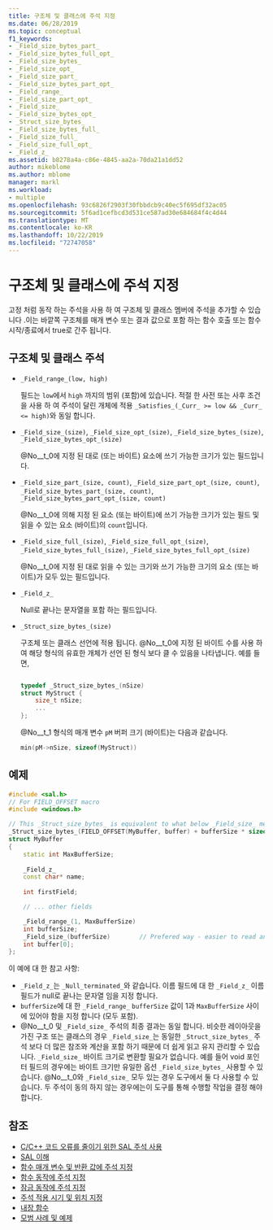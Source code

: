```yaml
---
title: 구조체 및 클래스에 주석 지정
ms.date: 06/28/2019
ms.topic: conceptual
f1_keywords:
- _Field_size_bytes_part_
- _Field_size_bytes_full_opt_
- _Field_size_bytes_
- _Field_size_opt_
- _Field_size_part_
- _Field_size_bytes_part_opt_
- _Field_range_
- _Field_size_part_opt_
- _Field_size_
- _Field_size_bytes_opt_
- _Struct_size_bytes_
- _Field_size_bytes_full_
- _Field_size_full_
- _Field_size_full_opt_
- _Field_z_
ms.assetid: b8278a4a-c86e-4845-aa2a-70da21a1dd52
author: mikeblome
ms.author: mblome
manager: markl
ms.workload:
- multiple
ms.openlocfilehash: 93c6826f2903f30fbbdcb9c40ec5f695df32ac05
ms.sourcegitcommit: 5f6ad1cefbcd3d531ce587ad30e684684f4c4d44
ms.translationtype: MT
ms.contentlocale: ko-KR
ms.lasthandoff: 10/22/2019
ms.locfileid: "72747058"
---
```

# <a name="annotating-structs-and-classes"></a>구조체 및 클래스에 주석 지정

고정 처럼 동작 하는 주석을 사용 하 여 구조체 및 클래스 멤버에 주석을 추가할 수 있습니다 .이는 바깥쪽 구조체를 매개 변수 또는 결과 값으로 포함 하는 함수 호출 또는 함수 시작/종료에서 true로 간주 됩니다.

## <a name="struct-and-class-annotations"></a>구조체 및 클래스 주석

- `_Field_range_(low, high)`

     필드는 `low`에서 `high` 까지의 범위 (포함)에 있습니다.  적절 한 사전 또는 사후 조건을 사용 하 여 주석이 달린 개체에 적용 `_Satisfies_(_Curr_ >= low && _Curr_ <= high)`와 동일 합니다.

- `_Field_size_(size)`, `_Field_size_opt_(size)`, `_Field_size_bytes_(size)`, `_Field_size_bytes_opt_(size)`

     @No__t_0에 지정 된 대로 (또는 바이트) 요소에 쓰기 가능한 크기가 있는 필드입니다.

- `_Field_size_part_(size, count)`, `_Field_size_part_opt_(size, count)`, `_Field_size_bytes_part_(size, count)`, `_Field_size_bytes_part_opt_(size, count)`

     @No__t_0에 의해 지정 된 요소 (또는 바이트)에 쓰기 가능한 크기가 있는 필드 및 읽을 수 있는 요소 (바이트)의 `count`입니다.

- `_Field_size_full_(size)`, `_Field_size_full_opt_(size)`, `_Field_size_bytes_full_(size)`, `_Field_size_bytes_full_opt_(size)`

     @No__t_0에 지정 된 대로 읽을 수 있는 크기와 쓰기 가능한 크기의 요소 (또는 바이트)가 모두 있는 필드입니다.

- `_Field_z_`

     Null로 끝나는 문자열을 포함 하는 필드입니다.

- `_Struct_size_bytes_(size)`

     구조체 또는 클래스 선언에 적용 됩니다.  @No__t_0에 지정 된 바이트 수를 사용 하 여 해당 형식의 유효한 개체가 선언 된 형식 보다 클 수 있음을 나타냅니다.  예를 들면,

    ```cpp

    typedef _Struct_size_bytes_(nSize)
    struct MyStruct {
        size_t nSize;
        ...
    };

    ```

     @No__t_1 형식의 매개 변수 `pM` 버퍼 크기 (바이트)는 다음과 같습니다.

    ```cpp
    min(pM->nSize, sizeof(MyStruct))
    ```

## <a name="example"></a>예제

```cpp
#include <sal.h>
// For FIELD_OFFSET macro
#include <windows.h>

// This _Struct_size_bytes_ is equivalent to what below _Field_size_ means.
_Struct_size_bytes_(FIELD_OFFSET(MyBuffer, buffer) + bufferSize * sizeof(int))
struct MyBuffer
{
    static int MaxBufferSize;
    
    _Field_z_
    const char* name;
    
    int firstField;

    // ... other fields

    _Field_range_(1, MaxBufferSize)
    int bufferSize;
    _Field_size_(bufferSize)        // Prefered way - easier to read and maintain.
    int buffer[0];
};
```

이 예에 대 한 참고 사항:

- `_Field_z_`는 `_Null_terminated_`와 같습니다.  이름 필드에 대 한 `_Field_z_` 이름 필드가 null로 끝나는 문자열 임을 지정 합니다.
- `bufferSize`에 대 한 `_Field_range_` `bufferSize` 값이 1과 `MaxBufferSize` 사이에 있어야 함을 지정 합니다 (모두 포함).
- @No__t_0 및 `_Field_size_` 주석의 최종 결과는 동일 합니다. 비슷한 레이아웃을 가진 구조 또는 클래스의 경우 `_Field_size_`는 동일한 `_Struct_size_bytes_` 주석 보다 더 많은 참조와 계산을 포함 하기 때문에 더 쉽게 읽고 유지 관리할 수 있습니다. `_Field_size_` 바이트 크기로 변환할 필요가 없습니다. 예를 들어 void 포인터 필드의 경우에는 바이트 크기만 유일한 옵션 `_Field_size_bytes_` 사용할 수 있습니다. @No__t_0와 `_Field_size_` 모두 있는 경우 도구에서 둘 다 사용할 수 있습니다. 두 주석이 동의 하지 않는 경우에는이 도구를 통해 수행할 작업을 결정 해야 합니다.

## <a name="see-also"></a>참조

- [C/C++ 코드 오류를 줄이기 위한 SAL 주석 사용](../code-quality/using-sal-annotations-to-reduce-c-cpp-code-defects.md)
- [SAL 이해](../code-quality/understanding-sal.md)
- [함수 매개 변수 및 반환 값에 주석 지정](../code-quality/annotating-function-parameters-and-return-values.md)
- [함수 동작에 주석 지정](../code-quality/annotating-function-behavior.md)
- [잠금 동작에 주석 지정](../code-quality/annotating-locking-behavior.md)
- [주석 적용 시기 및 위치 지정](../code-quality/specifying-when-and-where-an-annotation-applies.md)
- [내장 함수](../code-quality/intrinsic-functions.md)
- [모범 사례 및 예제](../code-quality/best-practices-and-examples-sal.md)
